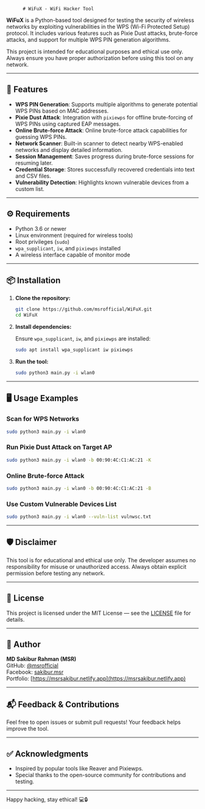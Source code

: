 
          # WiFuX - WiFi Hacker Tool

**WiFuX** is a Python-based tool designed for testing the security of wireless networks by exploiting vulnerabilities in the WPS (Wi-Fi Protected Setup) protocol. It includes various features such as Pixie Dust attacks, brute-force attacks, and support for multiple WPS PIN generation algorithms.

This project is intended for educational purposes and ethical use only. Always ensure you have proper authorization before using this tool on any network.

---

## 🔧 Features

- **WPS PIN Generation**: Supports multiple algorithms to generate potential WPS PINs based on MAC addresses.
- **Pixie Dust Attack**: Integration with `pixiewps` for offline brute-forcing of WPS PINs using captured EAP messages.
- **Online Brute-force Attack**: Online brute-force attack capabilities for guessing WPS PINs.
- **Network Scanner**: Built-in scanner to detect nearby WPS-enabled networks and display detailed information.
- **Session Management**: Saves progress during brute-force sessions for resuming later.
- **Credential Storage**: Stores successfully recovered credentials into text and CSV files.
- **Vulnerability Detection**: Highlights known vulnerable devices from a custom list.

---

## ⚙️ Requirements

- Python 3.6 or newer
- Linux environment (required for wireless tools)
- Root privileges (`sudo`)
- `wpa_supplicant`, `iw`, and `pixiewps` installed
- A wireless interface capable of monitor mode

---

## 📦 Installation

1. **Clone the repository:**

   ```bash
   git clone https://github.com/msrofficial/WiFuX.git
   cd WiFuX
   ```

2. **Install dependencies:**

   Ensure `wpa_supplicant`, `iw`, and `pixiewps` are installed:

   ```bash
   sudo apt install wpa_supplicant iw pixiewps
   ```

3. **Run the tool:**

   ```bash
   sudo python3 main.py -i wlan0
   ```

---

## 🖥️ Usage Examples

### Scan for WPS Networks
```bash
sudo python3 main.py -i wlan0
```

### Run Pixie Dust Attack on Target AP
```bash
sudo python3 main.py -i wlan0 -b 00:90:4C:C1:AC:21 -K
```

### Online Brute-force Attack
```bash
sudo python3 main.py -i wlan0 -b 00:90:4C:C1:AC:21 -B
```

### Use Custom Vulnerable Devices List
```bash
sudo python3 main.py -i wlan0 --vuln-list vulnwsc.txt
```

---

## 🛡 Disclaimer

This tool is for educational and ethical use only. The developer assumes no responsibility for misuse or unauthorized access. Always obtain explicit permission before testing any network.

---

## 📝 License

This project is licensed under the MIT License — see the [LICENSE](LICENSE) file for details.

---

## 👤 Author

**MD Sakibur Rahman (MSR)**  
GitHub: [@msrofficial](https://github.com/msrofficial)  
Facebook: [sakibur.msr](https://facebook.com/sakibur.msr)  
Portfolio: [https://msrsakibur.netlify.app](https://msrsakibur.netlify.app)

---

## 📬 Feedback & Contributions

Feel free to open issues or submit pull requests! Your feedback helps improve the tool.

---

## ✅ Acknowledgments

- Inspired by popular tools like Reaver and Pixiewps.
- Special thanks to the open-source community for contributions and testing.

---

Happy hacking, stay ethical! 💻🔒
